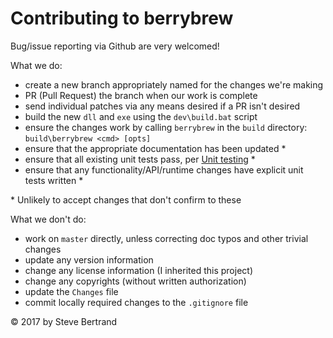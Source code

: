 # Contributing to berrybrew

Bug/issue reporting via Github are very welcomed!

What we do:

- create a new branch appropriately named for the changes we're making
- PR (Pull Request) the branch when our work is complete
- send individual patches via any means desired if a PR isn't desired
- build the new `dll` and `exe` using the `dev\build.bat` script
- ensure the changes work by calling `berrybrew` in the `build` directory: `build\berrybrew <cmd> [opts]`
- ensure that the appropriate documentation has been updated *
- ensure that all existing unit tests pass, per [Unit testing](https://github.com/stevieb9/berrybrew/blob/master/doc/Unit%20Testing.md) *
- ensure that any functionality/API/runtime changes have explicit unit tests written *

\* Unlikely to accept changes that don't confirm to these

What we don't do:

- work on `master` directly, unless correcting doc typos and other trivial changes
- update any version information
- change any license information (I inherited this project)
- change any copyrights (without written authorization)
- update the `Changes` file
- commit locally required changes to the `.gitignore` file

&copy; 2017 by Steve Bertrand

